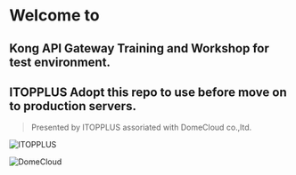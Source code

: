 # Welcome to
## Kong API Gateway Training and Workshop for test environment.

## ITOPPLUS Adopt this repo to use before move on to production servers.


> Presented by ITOPPLUS assoriated with DomeCloud co.,ltd.

![ITOPPLUS](https://www.itopplus.com/images/LOGO_ITOPPLUS_GREEN.png)

![DomeCloud](https://avatars.githubusercontent.com/u/16351976?s=200&v=4)
